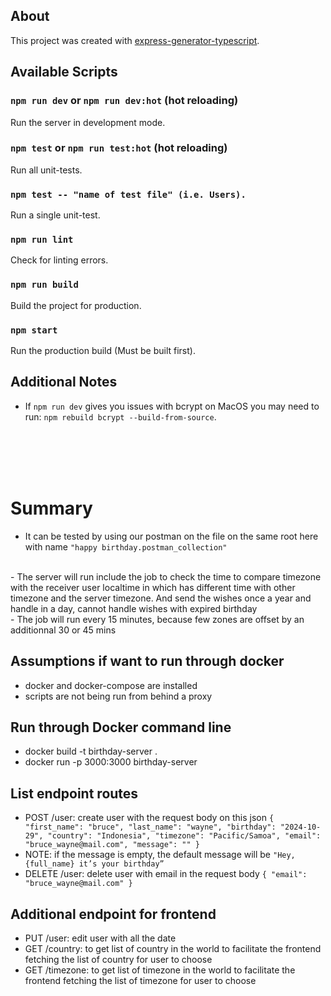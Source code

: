 ## About

This project was created with [express-generator-typescript](https://github.com/seanpmaxwell/express-generator-typescript).


## Available Scripts

### `npm run dev` or `npm run dev:hot` (hot reloading)

Run the server in development mode.

### `npm test` or `npm run test:hot` (hot reloading)

Run all unit-tests.

### `npm test -- "name of test file" (i.e. Users).`

Run a single unit-test.

### `npm run lint`

Check for linting errors.

### `npm run build`

Build the project for production.

### `npm start`

Run the production build (Must be built first).


## Additional Notes

- If `npm run dev` gives you issues with bcrypt on MacOS you may need to run: `npm rebuild bcrypt --build-from-source`. 
<br>
<br>
<br>
<br>

# Summary
- It can be tested by using our postman on the file on the same root here with name `"happy birthday.postman_collection"`
<br>
- The server will run include the job to check the time to compare timezone with the receiver user localtime in which has different time with other timezone and the server timezone. And send the wishes once a year and handle in a day, cannot handle wishes with expired birthday
<br>
- The job will run every 15 minutes, because few zones are offset by an additionnal 30 or 45 mins

## Assumptions if want to run through docker
- docker and docker-compose are installed
- scripts are not being run from behind a proxy

## Run through Docker command line
- docker build -t birthday-server .
- docker run -p 3000:3000 birthday-server


## List endpoint routes
- POST /user: create user with the request body on this json
`{
    "first_name": "bruce",
    "last_name": "wayne",
    "birthday": "2024-10-29",
    "country": "Indonesia",
    "timezone": "Pacific/Samoa",
    "email": "bruce_wayne@mail.com",
    "message": ""
}`
- NOTE: if the message is empty, the default message will be `"Hey, {full_name} it’s your birthday”`
- DELETE /user: delete user with email in the request body
`{
    "email": "bruce_wayne@mail.com"
}`

## Additional endpoint for frontend
- PUT /user: edit user with all the date
- GET /country: to get list of country in the world to facilitate the frontend fetching the list of country for user to choose
- GET /timezone: to get list of timezone in the world to facilitate the frontend fetching the list of timezone for user to choose